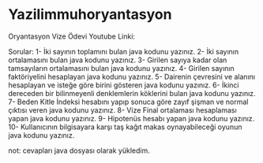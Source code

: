 # Yazilimmuhoryantasyon
Oryantasyon Vize Ödevi
Youtube Linki:

Sorular:
1-	İki sayının toplamını bulan java kodunu yazınız.
2-	İki sayının ortalamasını bulan java kodunu yazınız.
3-	Girilen sayıya kadar olan tamsayıların ortalamasını bulan java kodunu yazınız.
4-	Girilen sayının faktöriyelini hesaplayan java kodunu yazınız.
5-	Dairenin çevresini ve alanını hesaplayan ve isteğe göre birini gösteren java kodunu yazınız.
6-	İkinci dereceden bir bilinmeyenli denklemlerin köklerini bulan java kodunu yazınız.
7-	Beden Kitle İndeksi hesabını yapıp sonuca göre zayıf şişman ve normal çıktısı veren java kodunu yazınız.
8-	Vize Final ortalaması hesaplaması yapan java kodunu yazınız.
9-	Hipotenüs hesabı yapan java kodunu yazınız.
10-	Kullanıcının bilgisayara karşı taş kağıt makas oynayabileceği oyunun java kodunu yazınız.

not: cevapları java dosyası olarak yükledim.
